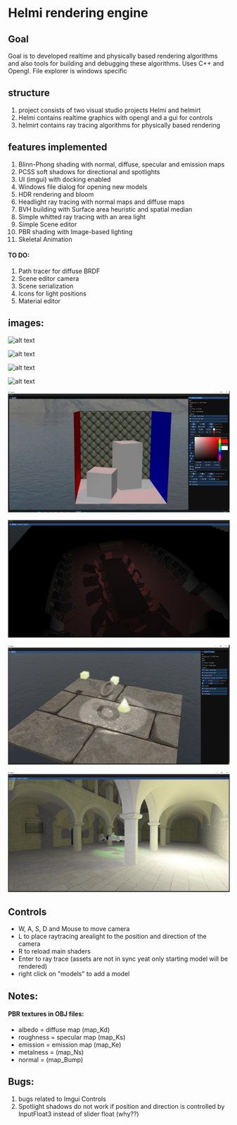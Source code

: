 # Helmi rendering engine

## Goal
Goal is to developed realtime and physically based rendering algorithms and also tools for building and debugging these algorithms. Uses C++ and Opengl.
File explorer is windows specific
## structure
1. project consists of two visual studio projects Helmi and helmirt
2. Helmi contains realtime graphics with opengl and a gui for controls
3. helmirt contains ray tracing algorithms for physically based rendering
## features implemented
1. Blinn-Phong shading with normal, diffuse, specular and emission maps
2. PCSS soft shadows for directional and spotlights
3. UI (imgui) with docking enabled 
4. Windows file dialog for opening new models
5. HDR rendering and bloom
6. Headlight ray tracing with normal maps and diffuse maps
7. BVH building with Surface area heuristic and spatial median
8. Simple whitted ray tracing with an area light
9. Simple Scene editor
10. PBR shading with Image-based lighting
11. Skeletal Animation
#### TO DO:
1. Path tracer for diffuse BRDF
2. Scene editor camera
3. Scene serialization
4. Icons for light positions
5. Material editor
## images:

![alt text](https://github.com/SampoImmonen/Helmi-Rendering-engine/blob/master/media/PBRbloom.png)

![alt text](https://github.com/SampoImmonen/Helmi-Rendering-engine/blob/master/media/pbr.png)

![alt text](https://github.com/SampoImmonen/Helmi-Rendering-engine/blob/master/media/PBRspecular.png)

![alt text](https://github.com/SampoImmonen/Helmi-Rendering-engine/blob/master/media/skeletalPBR.gif)

![alt text](https://github.com/SampoImmonen/Helmi/blob/dockinggui/media/chesterfield.png)

![alt text](https://github.com/SampoImmonen/Helmi/blob/dockinggui/media/conference.png)

![alt text](https://github.com/SampoImmonen/Helmi/blob/dockinggui/media/shadowstest.png)

![alt text](https://github.com/SampoImmonen/Helmi/blob/dockinggui/media/multimodel.png)

## Controls

- W, A, S, D and Mouse to move camera
- L to place raytracing arealight to the position and direction of the camera
- R to reload main shaders
- Enter to ray trace (assets are not in sync yeat only starting model will be rendered)
- right click on "models" to add a model

## Notes:
#### PBR textures in OBJ files:
- albedo = diffuse map (map_Kd)
- roughness = specular map (map_Ks)
- emission = emission map (map_Ke)
- metalness = (map_Ns)
- normal = (map_Bump)
## Bugs:
1. bugs related to Imgui Controls
2. Spotlight shadows do not work if position and direction is controlled by InputFloat3 instead of slider float (why??)

